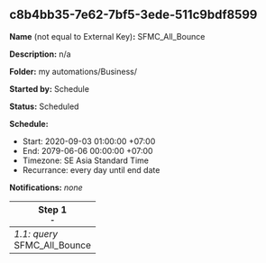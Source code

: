 ## c8b4bb35-7e62-7bf5-3ede-511c9bdf8599

**Name** (not equal to External Key)**:** SFMC_All_Bounce

**Description:** n/a

**Folder:** my automations/Business/

**Started by:** Schedule

**Status:** Scheduled

**Schedule:**

* Start: 2020-09-03 01:00:00 +07:00
* End: 2079-06-06 00:00:00 +07:00
* Timezone: SE Asia Standard Time
* Recurrance: every day until end date

**Notifications:** _none_


| Step 1<br>_<small>-</small>_ |
| --- |
| _1.1: query_<br>SFMC_All_Bounce |
